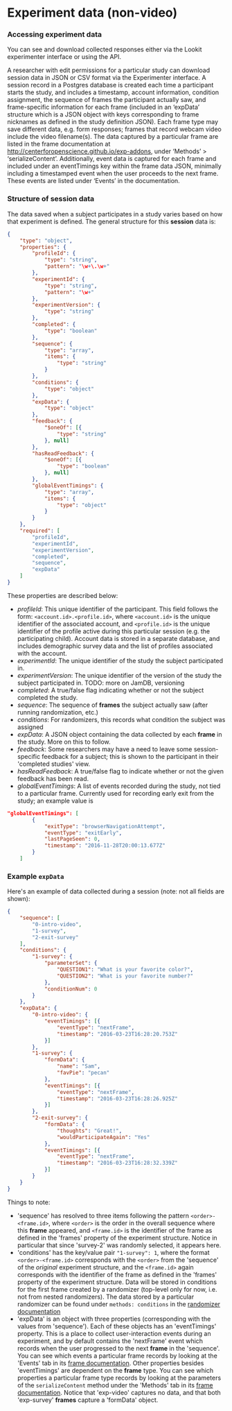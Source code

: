 # Experiment data (non-video)

### Accessing experiment data

You can see and download collected responses either via the Lookit experimenter interface
or using the API.

A researcher with edit permissions for a particular study can download session data in JSON or CSV format via the Experimenter interface. A session record in a Postgres database is created each time a participant starts the study, and includes a timestamp, account information, condition assignment, the sequence of frames the participant actually saw, and frame-specific information for each frame (included in an ‘expData’ structure which is a JSON object with keys corresponding to frame nicknames as defined in the study definition JSON). Each frame type may save different data, e.g. form responses; frames that record webcam video include the video filename(s). The data captured by a particular frame are listed in the frame documentation at http://centerforopenscience.github.io/exp-addons, under ‘Methods’ > ‘serializeContent’. Additionally, event data is captured for each frame and included under an eventTimings key within the frame data JSON, minimally including a timestamped event when the user proceeds to the next frame. These events are listed under ‘Events’ in the documentation.

### Structure of session data

The data saved when a subject participates in a study varies based on how that experiment
is defined. The general structure for this **session** data is:

```json
{
    "type": "object",
    "properties": {
        "profileId": {
            "type": "string",
            "pattern": "\w+\.\w+"
        },
        "experimentId": {
            "type": "string",
            "pattern": "\w+"
        },
        "experimentVersion": {
            "type": "string"
        },
        "completed": {
            "type": "boolean"
        },
        "sequence": {
            "type": "array",
            "items": {
                "type": "string"
            }
        },
        "conditions": {
            "type": "object"
        },
        "expData": {
            "type": "object"
        },
        "feedback": {
            "$oneOf": [{
                "type": "string"
            }, null]
        },
        "hasReadFeedback": {
            "$oneOf": [{
                "type": "boolean"
            }, null]
        },
        "globalEventTimings": {
            "type": "array",
            "items": {
                "type": "object"
            }
        }
    },
    "required": [
        "profileId",
        "experimentId",
        "experimentVersion",
        "completed",
        "sequence",
        "expData"
    ]
}
```

These properties are described below:

- *profileId*: This unique identifier of the participant. This field follows the form: `<account.id>.<profile.id>`, where `<account.id>` is the unique identifier of the associated account, and `<profile.id>` is the unique identifier of the profile active during this particular session (e.g. the participating child). Account data is stored in a separate database, and includes demographic survey data and the list of profiles associated with the account.
- *experimentId*: The unique identifier of the study the subject participated in.
- *experimentVersion*: The unique identifier of the version of the study the subject participated in. TODO: more on JamDB, versioning
- *completed*: A true/false flag indicating whether or not the subject completed the study.
- *sequence*: The sequence of **frames** the subject actually saw (after running randomization, etc.)
- *conditions*: For randomizers, this records what condition the subject was assigned
- *expData*: A JSON object containing the data collected by each **frame** in the study. More on this to follow.
- *feedback*: Some researchers may have a need to leave some session-specific feedback for a subject; this is shown to the participant in their 'completed studies' view.
- *hasReadFeedback*: A true/false flag to indicate whether or not the given feedback has been read.
- *globalEventTimings*: A list of events recorded during the study, not tied to a particular frame. Currently used for recording early exit from the study; an example value is

```json
"globalEventTimings": [
        {
            "exitType": "browserNavigationAttempt",
            "eventType": "exitEarly",
            "lastPageSeen": 0,
            "timestamp": "2016-11-28T20:00:13.677Z"
        }
    ]
```

### Example `expData`

Here's an example of data collected during a session (note: not all fields are shown):

```json
{
	"sequence": [
		"0-intro-video",
		"1-survey",
		"2-exit-survey"
	],
	"conditions": {
        "1-survey": {
            "parameterSet": {
                "QUESTION1": "What is your favorite color?",
                "QUESTION2": "What is your favorite number?"
            },
            "conditionNum": 0
        }
	},
	"expData": {
		"0-intro-video": {
			"eventTimings": [{
				"eventType": "nextFrame",
				"timestamp": "2016-03-23T16:28:20.753Z"
			}]
		},
		"1-survey": {
			"formData": {
				"name": "Sam",
				"favPie": "pecan"
			},
			"eventTimings": [{
				"eventType": "nextFrame",
				"timestamp": "2016-03-23T16:28:26.925Z"
			}]
		},
		"2-exit-survey": {
			"formData": {
				"thoughts": "Great!",
				"wouldParticipateAgain": "Yes"
			},
			"eventTimings": [{
				"eventType": "nextFrame",
				"timestamp": "2016-03-23T16:28:32.339Z"
			}]
		}
	}
}
```

Things to note:
- 'sequence' has resolved to three items following the pattern `<order>-<frame.id>`, where `<order>` is the order in
  the overall sequence where this **frame** appeared, and `<frame.id>` is the identifier of the frame as defined in
  the 'frames' property of the experiment structure. Notice in particular that since 'survey-2' was randomly selected,
  it appears here.
- 'conditions' has the key/value pair `"1-survey": 1`, where the format `<order>-<frame.id>` corresponds
  with the `<order>` from the 'sequence' of the *original* experiment structure, and the `<frame.id>` again corresponds
  with the identifier of the frame as defined in
  the 'frames' property of the experiment structure. Data will be stored in conditions for the first frame created by a randomizer (top-level only for now, i.e. not from nested randomizers). The data stored by a particular randomizer can be found under `methods: conditions` in the [randomizer documentation](http://centerforopenscience.github.io/exp-addons/modules/randomizers.html)
- 'expData' is an object with three properties (corresponding with the values from 'sequence'). Each of these objects has an 'eventTimings' property. This is a place to collect user-interaction events during an experiment, and by default contains the 'nextFrame' event which records when the
  user progressed to the next **frame** in the 'sequence'. You can see which events a particular frame records by looking at the 'Events' tab in its [frame documentation](http://centerforopenscience.github.io/exp-addons/modules/frames.html). Other properties besides 'eventTimings' are dependent on
  the **frame** type. You can see which properties a particular frame type records by looking at the parameters of the `serializeContent` method under the 'Methods' tab in its [frame documentation](http://centerforopenscience.github.io/exp-addons/modules/frames.html).  Notice that 'exp-video' captures no data, and that both 'exp-survey' **frames** capture a 'formData' object.
